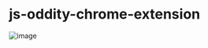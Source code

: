 # js-oddity-chrome-extension

![image](https://user-images.githubusercontent.com/62724473/180652145-b0a6c63a-b3ee-4f00-988d-a6bd07512286.png)
